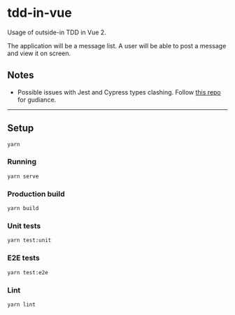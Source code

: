 # tdd-in-vue

Usage of outside-in TDD in Vue 2.

The application will be a message list. A user will be able to post a message and view it on screen.

## Notes

- Possible issues with Jest and Cypress types clashing. Follow [this repo](https://github.com/cypress-io/cypress-and-jest-typescript-example) for gudiance.

---

## Setup
```
yarn
```

### Running
```
yarn serve
```

### Production build
```
yarn build
```

### Unit tests
```
yarn test:unit
```

### E2E tests
```
yarn test:e2e
```

### Lint
```
yarn lint
```
